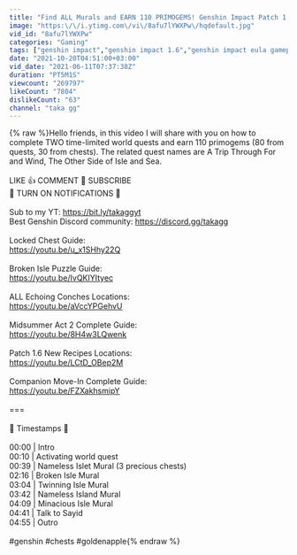 ```yaml
---
title: "Find ALL Murals and EARN 110 PRIMOGEMS! Genshin Impact Patch 1.6 World Quest Guide 3 Precious Chests"
image: "https:\/\/i.ytimg.com\/vi\/8afu7lYWXPw\/hqdefault.jpg"
vid_id: "8afu7lYWXPw"
categories: "Gaming"
tags: ["genshin impact","genshin impact 1.6","genshin impact eula gameplay"]
date: "2021-10-20T04:51:00+03:00"
vid_date: "2021-06-11T07:37:38Z"
duration: "PT5M1S"
viewcount: "269797"
likeCount: "7804"
dislikeCount: "63"
channel: "taka gg"
---
```

{% raw %}Hello friends, in this video I will share with you on how to complete TWO time-limited world quests and earn 110 primogems (80 from quests, 30 from chests). The related quest names are A Trip Through For and Wind, The Other Side of Isle and Sea.<br /><br />LIKE 👍 COMMENT 💬 SUBSCRIBE <br />🔔 TURN ON NOTIFICATIONS 🔔<br /><br />Sub to my YT: <a rel="nofollow" target="blank" href="https://bit.ly/takaggyt">https://bit.ly/takaggyt</a><br />Best Genshin Discord community: <a rel="nofollow" target="blank" href="https://discord.gg/takagg">https://discord.gg/takagg</a><br /><br />Locked Chest Guide:<br /><a rel="nofollow" target="blank" href="https://youtu.be/u_x1SHhy22Q">https://youtu.be/u_x1SHhy22Q</a><br /><br />Broken Isle Puzzle Guide:<br /><a rel="nofollow" target="blank" href="https://youtu.be/IvQKIYItyec">https://youtu.be/IvQKIYItyec</a><br /><br />ALL Echoing Conches Locations:<br /><a rel="nofollow" target="blank" href="https://youtu.be/aVccYPGehvU">https://youtu.be/aVccYPGehvU</a><br /><br />Midsummer Act 2 Complete Guide:<br /><a rel="nofollow" target="blank" href="https://youtu.be/8H4w3LQwenk">https://youtu.be/8H4w3LQwenk</a><br /><br />Patch 1.6 New Recipes Locations:<br /><a rel="nofollow" target="blank" href="https://youtu.be/LCtD_OBep2M">https://youtu.be/LCtD_OBep2M</a><br /><br />Companion Move-In Complete Guide:<br /><a rel="nofollow" target="blank" href="https://youtu.be/FZXakhsmipY">https://youtu.be/FZXakhsmipY</a><br /><br />===<br /><br />📌 Timestamps 📌<br /><br />00:00 | Intro<br />00:10 | Activating world quest<br />00:39 | Nameless Islet Mural (3 precious chests)<br />02:16 | Broken Isle Mural<br />03:04 | Twinning Isle Mural<br />03:42 | Nameless Island Mural<br />04:09 | Minacious Isle Mural<br />04:41 | Talk to Sayid<br />04:55 | Outro<br /><br />#genshin #chests #goldenapple{% endraw %}
